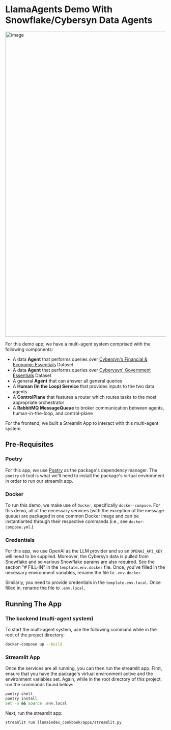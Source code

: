# LlamaAgents Demo With Snowflake/Cybersyn Data Agents

<img width="960" alt="image" src="https://github.com/user-attachments/assets/2d82ac2b-d37f-4b86-9867-69947402c924">

For this demo app, we have a multi-agent system comprised with the following
components:

- A data **Agent** that performs queries over [Cybersyn's Financial & Economic Essentials](https://app.snowflake.com/marketplace/listing/GZTSZAS2KF7/cybersyn-financial-economic-essentials?originTab=provider&providerName=Cybersyn&profileGlobalName=GZTSZAS2KCS) Dataset
- A data **Agent** that performs queries over [Cyberysyn' Government Essentials](https://app.snowflake.com/marketplace/listing/GZTSZAS2KGK/cybersyn-government-essentials?originTab=provider&providerName=Cybersyn&profileGlobalName=GZTSZAS2KCS) Dataset
- A general **Agent** that can answer all general queries
- A **Human (In the Loop) Service** that provides inputs to the two data agents
- A **ControlPlane** that features a router which routes tasks to the most appropriate orchestrator
- A **RabbitMQ MessageQueue** to broker communication between agents, human-in-the-loop, and control-plane

For the frontend, we built a Streamlit App to interact with this multi-agent
system.

## Pre-Requisites

### Poetry

For this app, we use [Poetry](https://python-poetry.org/) as the package's
dependency manager. The `poetry` cli tool is what we'll need to install the package's
virtual environment in order to run our streamlit app.

### Docker

To run this demo, we make use of `Docker`, specifically `docker-compose`. For this
demo, all of the necessary services (with the exception of the message queue)
are packaged in one common Docker image and can be instantianted through their
respective commands (i.e., see `docker-compose.yml`.)

### Credentials

For this app, we use OpenAI as the LLM provider and so an `OPENAI_API_KEY` will
need to be supplied. Moreover, the Cybersyn data is pulled from Snowflake and so
various Snowflake params are also required. See the section "# FILL-IN" in the
`template.env.docker` file. Once, you've filled in the necessary environment
variables, rename the file to `.env.docker`.

Similarly, you need to provide credentials in the `template.env.local`. Once
filled in, rename the file to `.env.local`.

## Running The App

### The backend (multi-agent system)

To start the multi-agent system, use the following command while in the root of
the project directory:

```sh
docker-compose up --build
```

### Streamlit App

Once the services are all running, you can then run the streamlit app. First,
ensure that you have the package's virtual environment active and the environment
variables set. Again, while in the root directory of this project, run the commands
found below:

```sh
poetry shell
poetry install
set -a && source .env.local
```

Next, run the streamlit app:

```sh
streamlit run llamaindex_cookbook/apps/streamlit.py
```
